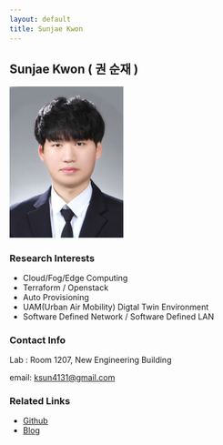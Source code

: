```yaml
---
layout: default
title: Sunjae Kwon
---
```


## Sunjae Kwon ( 권 순재 )
<img src="/assets/img/profile_SunajeKwon.png" alt="Sunjae" width="200"/>


### Research Interests

- Cloud/Fog/Edge Computing
- Terraform / Openstack
- Auto Provisioning
- UAM(Urban Air Mobility) Digtal Twin Environment
- Software Defined Network / Software Defined LAN

### Contact Info

Lab : Room 1207, New Engineering Building

email: ksun4131@gmail.com

### Related Links

- [Github](https://github.com/KwonSunJae?tab=repositories)
- [Blog](https://velog.io/@ksun4131)
